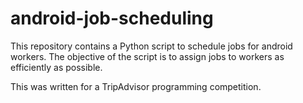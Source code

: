 # android-job-scheduling
This repository contains a Python script to schedule jobs for android workers. The objective of the script is to assign jobs to workers as efficiently as possible.

This was written for a TripAdvisor programming competition.
